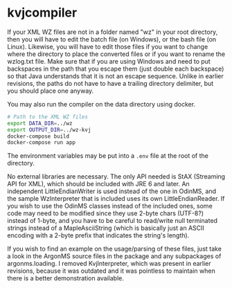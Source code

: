 # kvjcompiler

If your XML WZ files are not in a folder named "wz" in your root directory, then
you will have to edit the batch file (on Windows), or the bash file (on Linux).
Likewise, you will have to edit those files if you want to change where the
directory to place the converted files or if you want to rename the wzlog.txt
file. Make sure that if you are using Windows and need to put backspaces in the
path that you escape them (just double each backspace) so that Java understands
that it is not an escape sequence. Unlike in earlier revisions, the paths do not
have to have a trailing directory delimiter, but you should place one anyway.

You may also run the compiler on the data directory using docker.

```bash
# Path to the XML WZ files
export DATA_DIR=../wz
export OUTPUT_DIR=../wz-kvj
docker-compose build
docker-compose run app
```

The environment variables may be put into a `.env` file at the root of the
directory.

No external libraries are necessary. The only API needed is StAX (Streaming API
for XML), which should be included with JRE 6 and later. An independent
LittleEndianWriter is used instead of the one in OdinMS, and the sample
WzInterpreter that is included uses its own LittleEndianReader. If you wish to
use the OdinMS classes instead of the included ones, some code may need to be
modified since they use 2-byte chars (UTF-8?) instead of 1-byte, and you have to
be careful to read/write null terminated strings instead of a MapleAsciiString
(which is basically just an ASCII encoding with a 2-byte prefix that indicates
the string's length).

If you wish to find an example on the usage/parsing of these files, just take a
look in the ArgonMS source files in the package and any subpackages of
argonms.loading. I removed KvjInterpreter, which was present in earlier
revisions, because it was outdated and it was pointless to maintain when there
is a better demonstration available.
